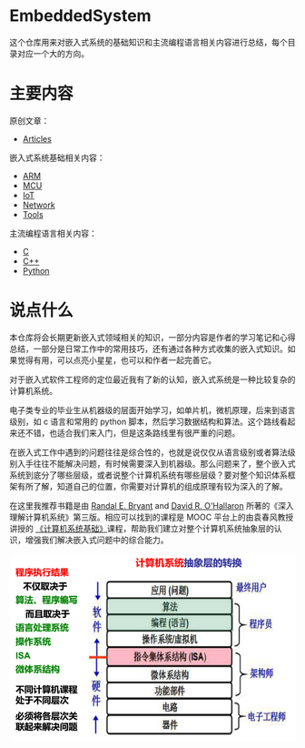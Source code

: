 # EmbeddedSystem

这个仓库用来对嵌入式系统的基础知识和主流编程语言相关内容进行总结，每个目录对应一个大的方向。

# 主要内容

原创文章：

- [Articles](Articles/)

嵌入式系统基础相关内容：

- [ARM](ARM/)
- [MCU](MCU/)
- [IoT](IoT/)
- [Network](Network/)
- [Tools](Tools/)

主流编程语言相关内容：

- [C](C/)
- [C++](C++/)
- [Python](Python/)

# 说点什么

本仓库将会长期更新嵌入式领域相关的知识，一部分内容是作者的学习笔记和心得总结，一部分是日常工作中的常用技巧，还有通过各种方式收集的嵌入式知识。如果觉得有用，可以点亮小星星，也可以和作者一起完善它。

对于嵌入式软件工程师的定位最近我有了新的认知，嵌入式系统是一种比较复杂的计算机系统。

电子类专业的毕业生从机器级的层面开始学习，如单片机，微机原理，后来到语言级别，如 c 语言和常用的 python 脚本，然后学习数据结构和算法。这个路线看起来还不错，也适合我们来入门，但是这条路线里有很严重的问题。

在嵌入式工作中遇到的问题往往是综合性的，也就是说仅仅从语言级别或者算法级别入手往往不能解决问题，有时候需要深入到机器级。那么问题来了，整个嵌入式系统到底分了哪些层级，或者说整个计算机系统有哪些层级？要对整个知识体系框架有所了解，知道自己的位置，你需要对计算机的组成原理有较为深入的了解。

在这里我推荐书籍是由 [Randal E. Bryant](http://www.cs.cmu.edu/~bryant) and [David R. O'Hallaron](http://www.cs.cmu.edu/~droh) 所著的《深入理解计算机系统》第三版。相应可以找到的课程是 MOOC 平台上的由袁春风教授讲授的 [《计算机系统基础》](https://www.icourse163.org/course/NJU-1001625001)课程，帮助我们建立对整个计算机系统抽象层的认识，增强我们解决嵌入式问题中的综合能力。

![1538010353621](assets/1538010353621.png)

